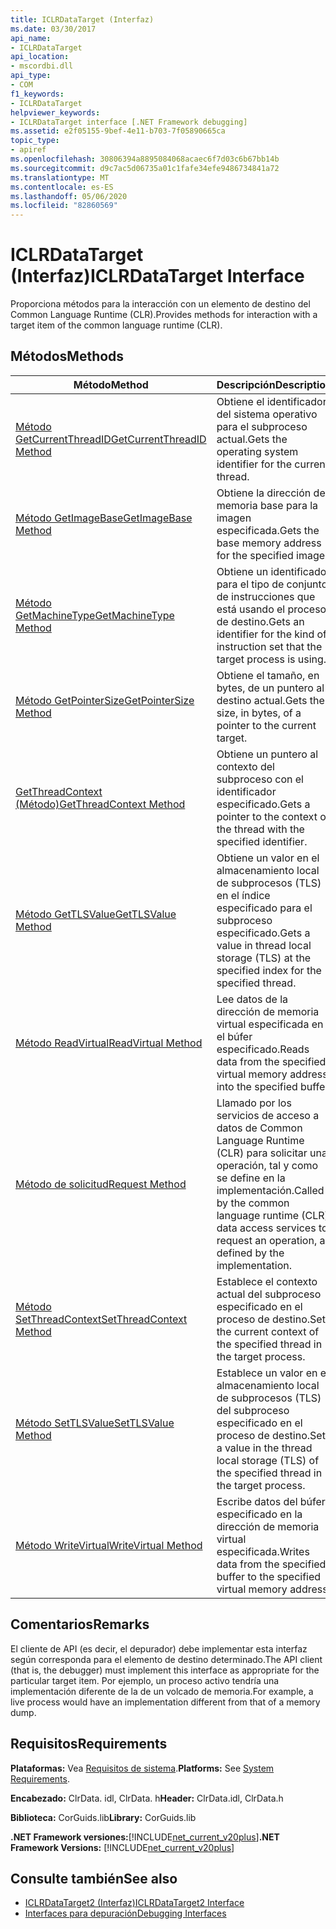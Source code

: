 ```yaml
---
title: ICLRDataTarget (Interfaz)
ms.date: 03/30/2017
api_name:
- ICLRDataTarget
api_location:
- mscordbi.dll
api_type:
- COM
f1_keywords:
- ICLRDataTarget
helpviewer_keywords:
- ICLRDataTarget interface [.NET Framework debugging]
ms.assetid: e2f05155-9bef-4e11-b703-7f05890665ca
topic_type:
- apiref
ms.openlocfilehash: 30806394a8895084068acaec6f7d03c6b67bb14b
ms.sourcegitcommit: d9c7ac5d06735a01c1fafe34efe9486734841a72
ms.translationtype: MT
ms.contentlocale: es-ES
ms.lasthandoff: 05/06/2020
ms.locfileid: "82860569"
---
```

# <a name="iclrdatatarget-interface"></a><span data-ttu-id="b30d9-102">ICLRDataTarget (Interfaz)</span><span class="sxs-lookup"><span data-stu-id="b30d9-102">ICLRDataTarget Interface</span></span>
<span data-ttu-id="b30d9-103">Proporciona métodos para la interacción con un elemento de destino del Common Language Runtime (CLR).</span><span class="sxs-lookup"><span data-stu-id="b30d9-103">Provides methods for interaction with a target item of the common language runtime (CLR).</span></span>  
  
## <a name="methods"></a><span data-ttu-id="b30d9-104">Métodos</span><span class="sxs-lookup"><span data-stu-id="b30d9-104">Methods</span></span>  
  
|<span data-ttu-id="b30d9-105">Método</span><span class="sxs-lookup"><span data-stu-id="b30d9-105">Method</span></span>|<span data-ttu-id="b30d9-106">Descripción</span><span class="sxs-lookup"><span data-stu-id="b30d9-106">Description</span></span>|  
|------------|-----------------|  
|[<span data-ttu-id="b30d9-107">Método GetCurrentThreadID</span><span class="sxs-lookup"><span data-stu-id="b30d9-107">GetCurrentThreadID Method</span></span>](iclrdatatarget-getcurrentthreadid-method.md)|<span data-ttu-id="b30d9-108">Obtiene el identificador del sistema operativo para el subproceso actual.</span><span class="sxs-lookup"><span data-stu-id="b30d9-108">Gets the operating system identifier for the current thread.</span></span>|  
|[<span data-ttu-id="b30d9-109">Método GetImageBase</span><span class="sxs-lookup"><span data-stu-id="b30d9-109">GetImageBase Method</span></span>](iclrdatatarget-getimagebase-method.md)|<span data-ttu-id="b30d9-110">Obtiene la dirección de memoria base para la imagen especificada.</span><span class="sxs-lookup"><span data-stu-id="b30d9-110">Gets the base memory address for the specified image.</span></span>|  
|[<span data-ttu-id="b30d9-111">Método GetMachineType</span><span class="sxs-lookup"><span data-stu-id="b30d9-111">GetMachineType Method</span></span>](iclrdatatarget-getmachinetype-method.md)|<span data-ttu-id="b30d9-112">Obtiene un identificador para el tipo de conjunto de instrucciones que está usando el proceso de destino.</span><span class="sxs-lookup"><span data-stu-id="b30d9-112">Gets an identifier for the kind of instruction set that the target process is using.</span></span>|  
|[<span data-ttu-id="b30d9-113">Método GetPointerSize</span><span class="sxs-lookup"><span data-stu-id="b30d9-113">GetPointerSize Method</span></span>](iclrdatatarget-getpointersize-method.md)|<span data-ttu-id="b30d9-114">Obtiene el tamaño, en bytes, de un puntero al destino actual.</span><span class="sxs-lookup"><span data-stu-id="b30d9-114">Gets the size, in bytes, of a pointer to the current target.</span></span>|  
|[<span data-ttu-id="b30d9-115">GetThreadContext (Método)</span><span class="sxs-lookup"><span data-stu-id="b30d9-115">GetThreadContext Method</span></span>](iclrdatatarget-getthreadcontext-method.md)|<span data-ttu-id="b30d9-116">Obtiene un puntero al contexto del subproceso con el identificador especificado.</span><span class="sxs-lookup"><span data-stu-id="b30d9-116">Gets a pointer to the context of the thread with the specified identifier.</span></span>|  
|[<span data-ttu-id="b30d9-117">Método GetTLSValue</span><span class="sxs-lookup"><span data-stu-id="b30d9-117">GetTLSValue Method</span></span>](iclrdatatarget-gettlsvalue-method.md)|<span data-ttu-id="b30d9-118">Obtiene un valor en el almacenamiento local de subprocesos (TLS) en el índice especificado para el subproceso especificado.</span><span class="sxs-lookup"><span data-stu-id="b30d9-118">Gets a value in thread local storage (TLS) at the specified index for the specified thread.</span></span>|  
|[<span data-ttu-id="b30d9-119">Método ReadVirtual</span><span class="sxs-lookup"><span data-stu-id="b30d9-119">ReadVirtual Method</span></span>](iclrdatatarget-readvirtual-method.md)|<span data-ttu-id="b30d9-120">Lee datos de la dirección de memoria virtual especificada en el búfer especificado.</span><span class="sxs-lookup"><span data-stu-id="b30d9-120">Reads data from the specified virtual memory address into the specified buffer.</span></span>|  
|[<span data-ttu-id="b30d9-121">Método de solicitud</span><span class="sxs-lookup"><span data-stu-id="b30d9-121">Request Method</span></span>](iclrdatatarget-request-method.md)|<span data-ttu-id="b30d9-122">Llamado por los servicios de acceso a datos de Common Language Runtime (CLR) para solicitar una operación, tal y como se define en la implementación.</span><span class="sxs-lookup"><span data-stu-id="b30d9-122">Called by the common language runtime (CLR) data access services to request an operation, as defined by the implementation.</span></span>|  
|[<span data-ttu-id="b30d9-123">Método SetThreadContext</span><span class="sxs-lookup"><span data-stu-id="b30d9-123">SetThreadContext Method</span></span>](iclrdatatarget-setthreadcontext-method.md)|<span data-ttu-id="b30d9-124">Establece el contexto actual del subproceso especificado en el proceso de destino.</span><span class="sxs-lookup"><span data-stu-id="b30d9-124">Sets the current context of the specified thread in the target process.</span></span>|  
|[<span data-ttu-id="b30d9-125">Método SetTLSValue</span><span class="sxs-lookup"><span data-stu-id="b30d9-125">SetTLSValue Method</span></span>](iclrdatatarget-settlsvalue-method.md)|<span data-ttu-id="b30d9-126">Establece un valor en el almacenamiento local de subprocesos (TLS) del subproceso especificado en el proceso de destino.</span><span class="sxs-lookup"><span data-stu-id="b30d9-126">Sets a value in the thread local storage (TLS) of the specified thread in the target process.</span></span>|  
|[<span data-ttu-id="b30d9-127">Método WriteVirtual</span><span class="sxs-lookup"><span data-stu-id="b30d9-127">WriteVirtual Method</span></span>](iclrdatatarget-writevirtual-method.md)|<span data-ttu-id="b30d9-128">Escribe datos del búfer especificado en la dirección de memoria virtual especificada.</span><span class="sxs-lookup"><span data-stu-id="b30d9-128">Writes data from the specified buffer to the specified virtual memory address.</span></span>|  
  
## <a name="remarks"></a><span data-ttu-id="b30d9-129">Comentarios</span><span class="sxs-lookup"><span data-stu-id="b30d9-129">Remarks</span></span>  
 <span data-ttu-id="b30d9-130">El cliente de API (es decir, el depurador) debe implementar esta interfaz según corresponda para el elemento de destino determinado.</span><span class="sxs-lookup"><span data-stu-id="b30d9-130">The API client (that is, the debugger) must implement this interface as appropriate for the particular target item.</span></span> <span data-ttu-id="b30d9-131">Por ejemplo, un proceso activo tendría una implementación diferente de la de un volcado de memoria.</span><span class="sxs-lookup"><span data-stu-id="b30d9-131">For example, a live process would have an implementation different from that of a memory dump.</span></span>  
  
## <a name="requirements"></a><span data-ttu-id="b30d9-132">Requisitos</span><span class="sxs-lookup"><span data-stu-id="b30d9-132">Requirements</span></span>  
 <span data-ttu-id="b30d9-133">**Plataformas:** Vea [Requisitos de sistema](../../get-started/system-requirements.md).</span><span class="sxs-lookup"><span data-stu-id="b30d9-133">**Platforms:** See [System Requirements](../../get-started/system-requirements.md).</span></span>  
  
 <span data-ttu-id="b30d9-134">**Encabezado:** ClrData. idl, ClrData. h</span><span class="sxs-lookup"><span data-stu-id="b30d9-134">**Header:** ClrData.idl, ClrData.h</span></span>  
  
 <span data-ttu-id="b30d9-135">**Biblioteca:** CorGuids.lib</span><span class="sxs-lookup"><span data-stu-id="b30d9-135">**Library:** CorGuids.lib</span></span>  
  
 <span data-ttu-id="b30d9-136">**.NET Framework versiones:**[!INCLUDE[net_current_v20plus](../../../../includes/net-current-v20plus-md.md)]</span><span class="sxs-lookup"><span data-stu-id="b30d9-136">**.NET Framework Versions:** [!INCLUDE[net_current_v20plus](../../../../includes/net-current-v20plus-md.md)]</span></span>  
  
## <a name="see-also"></a><span data-ttu-id="b30d9-137">Consulte también</span><span class="sxs-lookup"><span data-stu-id="b30d9-137">See also</span></span>

- [<span data-ttu-id="b30d9-138">ICLRDataTarget2 (Interfaz)</span><span class="sxs-lookup"><span data-stu-id="b30d9-138">ICLRDataTarget2 Interface</span></span>](iclrdatatarget2-interface.md)
- [<span data-ttu-id="b30d9-139">Interfaces para depuración</span><span class="sxs-lookup"><span data-stu-id="b30d9-139">Debugging Interfaces</span></span>](debugging-interfaces.md)
